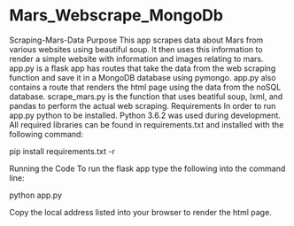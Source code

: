 # Mars_Webscrape_MongoDb

Scraping-Mars-Data
Purpose
This app scrapes data about Mars from various websites using beautiful soup. It then uses this information to render a simple website with information and images relating to mars.
app.py is a flask app has routes that take the data from the web scraping function and save it in a MongoDB database using pymongo. app.py also contains a route that renders the html page using the data from the noSQL database. scrape_mars.py is the function that uses beatiful soup, lxml, and pandas to perform the actual web scraping.
Requirements
In order to run app.py python to be installed. Python 3.6.2 was used during development. All required libraries can be found in requirements.txt and installed with the following command:

pip install requirements.txt -r

Running the Code
To run the flask app type the following into the command line:

python app.py

Copy the local address listed into your browser to render the html page.

